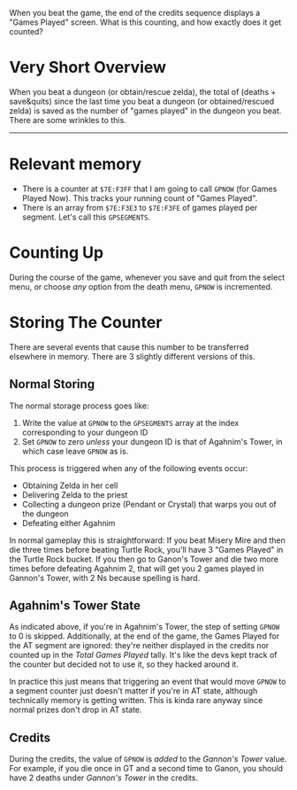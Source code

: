 When you beat the game, the end of the credits sequence displays a "Games Played" screen. What is this counting, and how exactly does it get counted?

# Very Short Overview

When you beat a dungeon (or obtain/rescue zelda), the total of (deaths + save&quits) since the last time you beat a dungeon (or obtained/rescued zelda) is saved as the number of "games played" in the dungeon you beat. There are some wrinkles to this.

---

# Relevant memory

* There is a counter at `$7E:F3FF` that I am going to call `GPNOW` (for Games Played Now). This tracks your running count of "Games Played".
* There is an array from `$7E:F3E3` to `$7E:F3FE` of games played per segment. Let's call this `GPSEGMENTS`.

# Counting Up

During the course of the game, whenever you save and quit from the select menu, or choose _any_ option from the death menu, `GPNOW` is incremented.

# Storing The Counter

There are several events that cause this number to be transferred elsewhere in memory. There are 3 slightly different versions of this.

## Normal Storing

The normal storage process goes like:

1. Write the value at `GPNOW` to the `GPSEGMENTS` array at the index corresponding to your dungeon ID
2. Set `GPNOW` to zero *unless* your dungeon ID is that of Agahnim's Tower, in which case leave `GPNOW` as is.

This process is triggered when any of the following events occur:

* Obtaining Zelda in her cell
* Delivering Zelda to the priest
* Collecting a dungeon prize (Pendant or Crystal) that warps you out of the dungeon
* Defeating either Agahnim

In normal gameplay this is straightforward: If you beat Misery Mire and then die three times before beating Turtle Rock, you'll have 3 "Games Played" in the Turtle Rock bucket. If you then go to Ganon's Tower and die two more times before defeating Agahnim 2, that will get you 2 games played in Gannon's Tower, with 2 Ns because spelling is hard.


## Agahnim's Tower State

As indicated above, if you're in Agahnim's Tower, the step of setting `GPNOW` to 0 is skipped. Additionally, at the end of the game, the Games Played for the AT segment are ignored: they're neither displayed in the credits nor counted up in the _Total Games Played_ tally. It's like the devs kept track of the counter but decided not to use it, so they hacked around it.

In practice this just means that triggering an event that would move `GPNOW` to a segment counter just doesn't matter if you're in AT state, although technically memory is getting written. This is kinda rare anyway since normal prizes don't drop in AT state.


## Credits

During the credits, the value of `GPNOW` is *added* to the _Gannon's Tower_ value. For example, if you die once in GT and a second time to Ganon, you should have 2 deaths under _Gannon's Tower_ in the credits.
